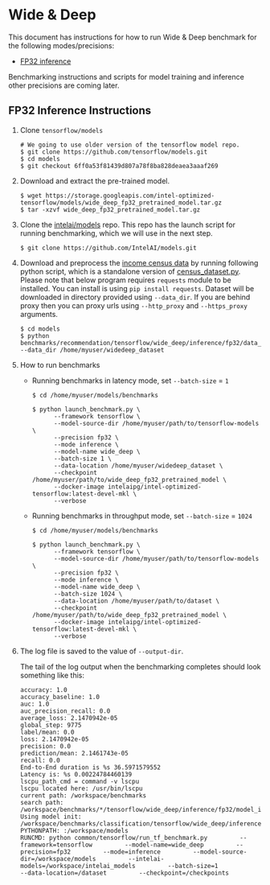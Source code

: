 # Wide & Deep

This document has instructions for how to run Wide & Deep benchmark for the
following modes/precisions:
* [FP32 inference](#fp32-inference-instructions)

Benchmarking instructions and scripts for model training and inference
other precisions are coming later.

## FP32 Inference Instructions

1. Clone `tensorflow/models` 
       
    ```
    # We going to use older version of the tensorflow model repo.
    $ git clone https://github.com/tensorflow/models.git
    $ cd models
    $ git checkout 6ff0a53f81439d807a78f8ba828deaea3aaaf269 
    ```
    
2. Download and extract the pre-trained model.
    ```
    $ wget https://storage.googleapis.com/intel-optimized-tensorflow/models/wide_deep_fp32_pretrained_model.tar.gz
    $ tar -xzvf wide_deep_fp32_pretrained_model.tar.gz
    ```
 
3. Clone the [intelai/models](https://github.com/intelai/models) repo.
This repo has the launch script for running benchmarking, which we will
use in the next step.

    ```
    $ git clone https://github.com/IntelAI/models.git
    ```
4. Download and preprocess the [income census data](https://archive.ics.uci.edu/ml/datasets/Census+Income) by running 
   following python script, which is a standalone version of [census_dataset.py](https://github.com/tensorflow/models/blob/master/official/wide_deep/census_dataset.py). 
   Please note that below program requires `requests` module to be installed. You can install is using `pip install requests`. 
   Dataset will be downloaded in directory provided using `--data_dir`. If you are behind proxy then you can proxy urls 
   using `--http_proxy` and `--https_proxy` arguments.
   ```
   $ cd models
   $ python benchmarks/recommendation/tensorflow/wide_deep/inference/fp32/data_download.py --data_dir /home/myuser/widedeep_dataset
   ```

5. How to run benchmarks

   * Running benchmarks in latency mode, set `--batch-size` = `1`
       ``` 
       $ cd /home/myuser/models/benchmarks
    
       $ python launch_benchmark.py \ 
             --framework tensorflow \ 
             --model-source-dir /home/myuser/path/to/tensorflow-models \
             --precision fp32 \
             --mode inference \
             --model-name wide_deep \
             --batch-size 1 \
             --data-location /home/myuser/widedeep_dataset \
             --checkpoint /home/myuser/path/to/wide_deep_fp32_pretrained_model \
             --docker-image intelaipg/intel-optimized-tensorflow:latest-devel-mkl \
             --verbose
       ```
   * Running benchmarks in throughput mode, set `--batch-size` = `1024`
       ``` 
       $ cd /home/myuser/models/benchmarks
    
       $ python launch_benchmark.py \ 
             --framework tensorflow \ 
             --model-source-dir /home/myuser/path/to/tensorflow-models \
             --precision fp32 \
             --mode inference \
             --model-name wide_deep \
             --batch-size 1024 \
             --data-location /home/myuser/path/to/dataset \
             --checkpoint /home/myuser/path/to/wide_deep_fp32_pretrained_model \
             --docker-image intelaipg/intel-optimized-tensorflow:latest-devel-mkl \
             --verbose
       ```
6. The log file is saved to the value of `--output-dir`.

   The tail of the log output when the benchmarking completes should look
   something like this:

    ```
    accuracy: 1.0
    accuracy_baseline: 1.0
    auc: 1.0
    auc_precision_recall: 0.0
    average_loss: 2.1470942e-05
    global_step: 9775
    label/mean: 0.0
    loss: 2.1470942e-05
    precision: 0.0
    prediction/mean: 2.1461743e-05
    recall: 0.0
    End-to-End duration is %s 36.5971579552
    Latency is: %s 0.00224784460139
    lscpu_path_cmd = command -v lscpu
    lscpu located here: /usr/bin/lscpu
    current path: /workspace/benchmarks
    search path: /workspace/benchmarks/*/tensorflow/wide_deep/inference/fp32/model_init.py
    Using model init: /workspace/benchmarks/classification/tensorflow/wide_deep/inference/fp32/model_init.py
    PYTHONPATH: :/workspace/models
    RUNCMD: python common/tensorflow/run_tf_benchmark.py         --framework=tensorflow         --model-name=wide_deep         --precision=fp32         --mode=inference         --model-source-dir=/workspace/models         --intelai-models=/workspace/intelai_models         --batch-size=1                  --data-location=/dataset         --checkpoint=/checkpoints
    ```
